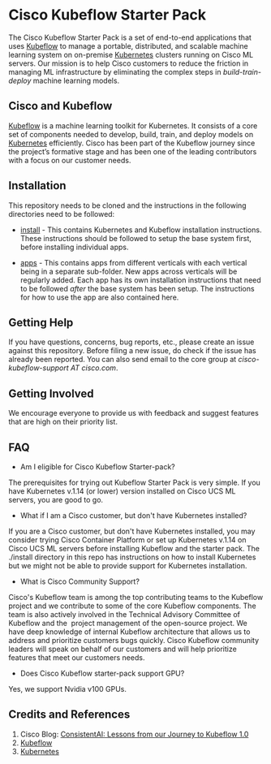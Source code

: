 # Cisco Kubeflow Starter Pack
The Cisco Kubeflow Starter Pack is a set of end-to-end applications that uses [Kubeflow](https://www.kubeflow.org/) to manage a portable, distributed, and scalable machine learning system on on-premise [Kubernetes](https://kubernetes.io/) clusters running on Cisco ML servers. Our mission is to help Cisco customers to reduce the friction in managing ML infrastructure by eliminating the complex steps in *build-train-deploy* machine learning models.

## Cisco and Kubeflow
[Kubeflow](https://www.kubeflow.org/) is a machine learning toolkit for Kubernetes. It consists of a core set of components needed to develop, build, train, and deploy models on [Kubernetes](https://kubernetes.io/) efficiently. Cisco has been part of the Kubeflow journey since the project’s formative stage and has been one of the leading contributors with a focus on our customer needs.

## Installation
This repository needs to be cloned and the instructions in the following directories need to be followed:

- [install](./install/kfup.md) - This contains Kubernetes and Kubeflow installation instructions. These instructions should be followed to setup the base system first, before installing individual apps.

- [apps](apps/networking/ble-localization/onprem/blerssipipeline.md) - This contains apps from different verticals with each vertical being in a separate sub-folder. New apps across verticals will be regularly added. Each app has its own installation instructions that need to be followed *after* the base system has been setup. The instructions for how to use the app are also contained here.

## Getting Help
If you have questions, concerns, bug reports, etc., please create an issue against this repository. Before filing a new issue, do check if the issue has already been reported. You can also send email to the core group at *cisco-kubeflow-support AT cisco.com*.

## Getting Involved
We encourage everyone to provide us with feedback and suggest features that are high on their priority list.

## FAQ

- Am I eligible for Cisco Kubeflow Starter-pack?

The prerequisites for trying out Kubeflow Starter Pack is very simple. If you have Kubernetes v.1.14 (or lower) version installed on Cisco UCS ML servers, you are good to go. 


- What if I am a Cisco customer, but don't have Kubernetes installed?

If you are a Cisco customer, but don't have Kubernetes installed, you may consider trying Cisco Container Platform or set up Kubernetes v.1.14 on
Cisco UCS ML servers before installing Kubeflow and the starter pack. The ./install directory in this repo has instructions on how to install Kubernetes but we might not be able to provide support for Kubernetes installation. 


- What is Cisco Community Support?

Cisco's Kubeflow team is among the top contributing teams to the Kubeflow project and we contribute to some of the core Kubeflow components. The team is also actively involved in the Technical Advisory Committee of Kubeflow and the  project management of the open-source project. We have deep knowledge of internal Kubeflow architecture that allows us to address and prioritize customers bugs quickly. Cisco Kubeflow community leaders will speak on behalf of our customers and will help prioritize features that meet our customers needs.


- Does Cisco Kubeflow starter-pack support GPU?

Yes, we support Nvidia v100 GPUs.

## Credits and References
1. Cisco Blog: [ConsistentAI: Lessons from our Journey to Kubeflow 1.0](https://blogs.cisco.com/cloud/consistentai-lessons-from-our-journey-to-kubeflow-1-0)
2. [Kubeflow](https://www.kubeflow.org/)
3. [Kubernetes](https://kubernetes.io/)
